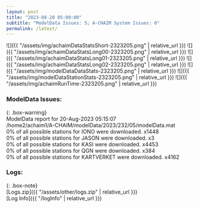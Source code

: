 ```yaml
---
layout: post
title: "2023-08-20 05:00:00"
subtitle: "ModelData Issues: 5; A-CHAIM System Issues: 0"
permalink: /latest/
---
```


![]({{ "/assets/img/achaimDataStatsShort-2323205.png" | relative_url }})
![]({{ "/assets/img/achaimDataStatsLong00-2323205.png" | relative_url }})
![]({{ "/assets/img/achaimDataStatsLong01-2323205.png" | relative_url }})
![]({{ "/assets/img/achaimDataStatsLong02-2323205.png" | relative_url }})
![]({{ "/assets/img/modelDataDataStats-2323205.png" | relative_url }})
![]({{ "/assets/img/modelDataStationStats-2323205.png" | relative_url }})
![]({{ "/assets/img/achaimRunTime-2323205.png" | relative_url }})


### ModelData Issues:  
  
{: .box-warning}  
 ModelData report for 20-Aug-2023 05:15:07   
 /home2/achaim1/A-CHAIM/modelData/2023/232/05/modelData.mat   
 0% of all possible stations for IONO were downloaded. x1448   
 0% of all possible stations for JASON were downloaded. x3   
 0% of all possible stations for KASI were downloaded. x4453   
 0% of all possible stations for QGN were downloaded. x384   
 0% of all possible stations for KARTVERKET were downloaded. x4162   
  


### Logs:  
  
{: .box-note}  
[Logs.zip]({{ "/assets/other/logs.zip" | relative_url }})  
[Log Info]({{ "/logInfo" | relative_url }})  
